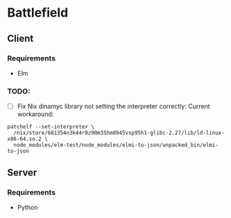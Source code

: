 # Battlefield
## Client
### Requirements
- Elm

### TODO:
- [ ] Fix Nix dinamyc library not setting the interpreter correctly:
Current workaround:

```
patchelf --set-interpreter \
  /nix/store/681354n3k44r8z90m35hm8945vsp95h1-glibc-2.27/lib/ld-linux-x86-64.so.2 \
  node_modules/elm-test/node_modules/elmi-to-json/unpacked_bin/elmi-to-json
```

## Server
### Requirements
- Python
